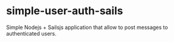 # simple-user-auth-sails
Simple Nodejs + Sailsjs application that allow to post messages to authenticated users.
